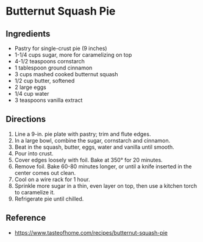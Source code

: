 # Butternut Squash Pie

## Ingredients
* Pastry for single-crust pie (9 inches)
* 1-1/4 cups sugar, more for caramelizing on top
* 4-1/2 teaspoons cornstarch
* 1 tablespoon ground cinnamon
* 3 cups mashed cooked butternut squash
* 1/2 cup butter, softened
* 2 large eggs
* 1/4 cup water
* 3 teaspoons vanilla extract

## Directions
1. Line a 9-in. pie plate with pastry; trim and flute edges.
2. In a large bowl, combine the sugar, cornstarch and cinnamon. 
3. Beat in the squash, butter, eggs, water and vanilla until smooth. 
4. Pour into crust.
5. Cover edges loosely with foil. Bake at 350° for 20 minutes. 
6. Remove foil. Bake 60-80 minutes longer, or until a knife inserted in the center comes out clean.
7. Cool on a wire rack for 1 hour.
8. Sprinkle more sugar in a thin, even layer on top, then use a kitchen torch to caramelize it. 
9. Refrigerate pie until chilled.

## Reference
* https://www.tasteofhome.com/recipes/butternut-squash-pie
